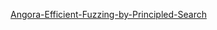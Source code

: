 [Angora-Efficient-Fuzzing-by-Principled-Search](https://github.com/SCUBSRGroup/BinaryDatabase/blob/master/Paper/Fuzzing/papers/Angora-Efficient-Fuzzing-by-Principled-Search.md)
